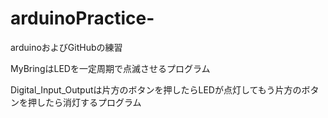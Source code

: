 # arduinoPractice-
arduinoおよびGitHubの練習

MyBringはLEDを一定周期で点滅させるプログラム

Digital_Input_Outputは片方のボタンを押したらLEDが点灯してもう片方のボタンを押したら消灯するプログラム

